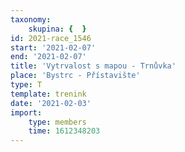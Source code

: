 ```yaml
---
taxonomy:
    skupina: {  }
id: 2021-race_1546
start: '2021-02-07'
end: '2021-02-07'
title: 'Vytrvalost s mapou - Trnůvka'
place: 'Bystrc - Přístavište'
type: T
template: trenink
date: '2021-02-03'
import:
    type: members
    time: 1612348203
---
```


